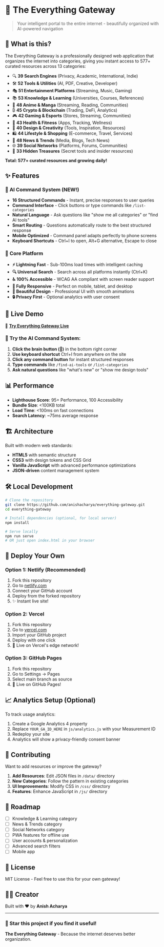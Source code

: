 # 🌟 The Everything Gateway

> Your intelligent portal to the entire internet - beautifully organized with AI-powered navigation

## 🎯 What is this?

The Everything Gateway is a professionally designed web application that organizes the internet into categories, giving you instant access to 577+ curated resources across 13 categories:

- 🔍 **39 Search Engines** (Privacy, Academic, International, Indie)
- 🛠️ **52 Tools & Utilities** (AI, PDF, Creative, Developer)
- 🎭 **51 Entertainment Platforms** (Streaming, Music, Gaming)
- 📚 **53 Knowledge & Learning** (Universities, Courses, References)
- 🗾 **48 Anime & Manga** (Streaming, Reading, Communities)
- ₿ **45 Crypto & Blockchain** (Trading, DeFi, Analytics)
- 🎮 **42 Gaming & Esports** (Stores, Streaming, Communities)
- 💪 **43 Health & Fitness** (Apps, Tracking, Wellness)
- 🎨 **40 Design & Creativity** (Tools, Inspiration, Resources)
- 🛍️ **44 Lifestyle & Shopping** (E-commerce, Travel, Services)
- 📰 **48 News & Trends** (Media, Blogs, Tech News)
- 🌐 **39 Social Networks** (Platforms, Forums, Communities)
- 💎 **33 Hidden Treasures** (Secret tools and insider resources)

**Total: 577+ curated resources and growing daily!**

## ✨ Features

### 🧠 **AI Command System** (NEW!)
- **16 Structured Commands** - Instant, precise responses to user queries
- **Command Interface** - Click buttons or type commands like `/list-categories`
- **Natural Language** - Ask questions like "show me all categories" or "find AI tools"
- **Smart Routing** - Questions automatically route to the best structured response
- **Mobile Optimized** - Command panel adapts perfectly to phone screens
- **Keyboard Shortcuts** - Ctrl+I to open, Alt+G alternative, Escape to close

### 🚀 **Core Platform**
- **⚡ Lightning Fast** - Sub-100ms load times with intelligent caching
- **🔍 Universal Search** - Search across all platforms instantly (Ctrl+K)
- **♿ 100% Accessible** - WCAG AA compliant with screen reader support
- **📱 Fully Responsive** - Perfect on mobile, tablet, and desktop
- **🎨 Beautiful Design** - Professional UI with smooth animations
- **🔒 Privacy First** - Optional analytics with user consent

## 🚀 Live Demo

🔗 **[Try Everything Gateway Live](https://everything-gateway.netlify.app)**

### 🧠 Try the AI Command System:
1. **Click the brain button (🧠)** in the bottom right corner
2. **Use keyboard shortcut** Ctrl+I from anywhere on the site
3. **Click any command button** for instant structured responses
4. **Type commands** like `/find-ai-tools` or `/list-categories`
5. **Ask natural questions** like "what's new" or "show me design tools"

## 📊 Performance

- **Lighthouse Score**: 95+ Performance, 100 Accessibility
- **Bundle Size**: <100KB total
- **Load Time**: <100ms on fast connections
- **Search Latency**: ~75ms average response

## 🏗️ Architecture

Built with modern web standards:
- **HTML5** with semantic structure
- **CSS3** with design tokens and CSS Grid
- **Vanilla JavaScript** with advanced performance optimizations
- **JSON-driven** content management system

## 🛠️ Local Development

```bash
# Clone the repository
git clone https://github.com/anishacharya/everything-gateway.git
cd everything-gateway

# Install dependencies (optional, for local server)
npm install

# Serve locally
npm run serve
# OR just open index.html in your browser
```

## 🚀 Deploy Your Own

### Option 1: Netlify (Recommended)
1. Fork this repository
2. Go to [netlify.com](https://netlify.com)
3. Connect your GitHub account
4. Deploy from the forked repository
5. ✨ Instant live site!

### Option 2: Vercel
1. Fork this repository  
2. Go to [vercel.com](https://vercel.com)
3. Import your GitHub project
4. Deploy with one click
5. 🚀 Live on Vercel's edge network!

### Option 3: GitHub Pages
1. Fork this repository
2. Go to Settings → Pages
3. Select main branch as source
4. 📡 Live on GitHub Pages!

## 📈 Analytics Setup (Optional)

To track usage analytics:

1. Create a Google Analytics 4 property
2. Replace `YOUR_GA_ID_HERE` in `js/analytics.js` with your Measurement ID
3. Redeploy your site
4. Analytics will show a privacy-friendly consent banner

## 🤝 Contributing

Want to add resources or improve the gateway?

1. **Add Resources**: Edit JSON files in `/data/` directory
2. **New Categories**: Follow the pattern in existing categories
3. **UI Improvements**: Modify CSS in `/css/` directory  
4. **Features**: Enhance JavaScript in `/js/` directory

## 🎯 Roadmap

- [ ] Knowledge & Learning category
- [ ] News & Trends category  
- [ ] Social Networks category
- [ ] PWA features for offline use
- [ ] User accounts & personalization
- [ ] Advanced search filters
- [ ] Mobile app

## 📜 License

MIT License - Feel free to use this for your own gateway!

## 👨‍💻 Creator

Built with ❤️ by **Anish Acharya**

---

### 🌟 Star this project if you find it useful!

**The Everything Gateway** - Because the internet deserves better organization.
